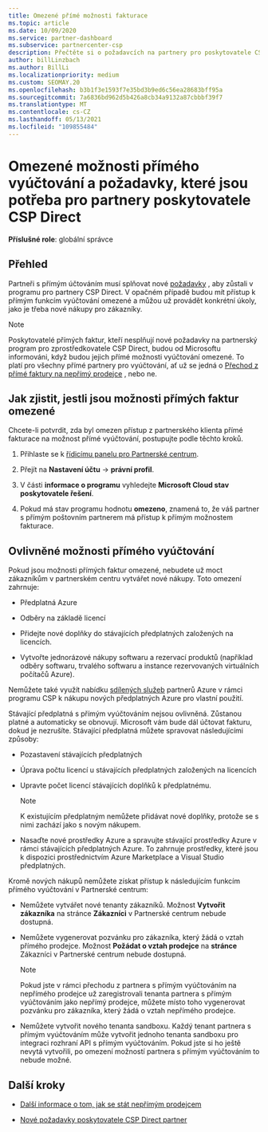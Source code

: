 ```yaml
---
title: Omezené přímé možnosti fakturace
ms.topic: article
ms.date: 10/09/2020
ms.service: partner-dashboard
ms.subservice: partnercenter-csp
description: Přečtěte si o požadavcích na partnery pro poskytovatele CSP a o tom, jak zamezit omezením možností. Zjistěte, jestli jsou vaše schopnosti omezené.
author: billLinzbach
ms.author: BillLi
ms.localizationpriority: medium
ms.custom: SEOMAY.20
ms.openlocfilehash: b3b1f3e1593f7e35bd3b9ed6c56ea28683bff95a
ms.sourcegitcommit: 7a6836bd962d5b426a8cb34a9132a87cbbbf39f7
ms.translationtype: MT
ms.contentlocale: cs-CZ
ms.lasthandoff: 05/13/2021
ms.locfileid: "109855484"
---
```

# <a name="restricted-direct-bill-capabilities-and-the-requirements-needed-for-csp-direct-bill-partners"></a>Omezené možnosti přímého vyúčtování a požadavky, které jsou potřeba pro partnery poskytovatele CSP Direct

**Příslušné role**: globální správce

## <a name="overview"></a>Přehled

Partneři s přímým účtováním musí splňovat nové [požadavky](direct-partner-new-requirements.md) , aby zůstali v programu pro partnery CSP Direct. V opačném případě budou mít přístup k přímým funkcím vyúčtování omezené a můžou už provádět konkrétní úkoly, jako je třeba nové nákupy pro zákazníky.

> [!Note]
> Poskytovatelé přímých faktur, kteří nesplňují nové požadavky na partnerský program pro zprostředkovatele CSP Direct, budou od Microsoftu informováni, když budou jejich přímé možnosti vyúčtování omezené. To platí pro všechny přímé partnery pro vyúčtování, ať už se jedná o [Přechod z přímé faktury na nepřímý prodejce](transition-direct-to-indirect.md) , nebo ne.  

## <a name="how-to-tell-if-your-direct-bill-capabilities-has-been-restricted"></a>Jak zjistit, jestli jsou možnosti přímých faktur omezené

Chcete-li potvrdit, zda byl omezen přístup z partnerského klienta přímé fakturace na možnost přímé vyúčtování, postupujte podle těchto kroků.

1. Přihlaste se k [řídicímu panelu pro Partnerské centrum](https://partner.microsoft.com/dashboard).

2. Přejít na **Nastavení účtu**  ->  **právní profil**.

3. V části **informace o programu** vyhledejte **Microsoft Cloud stav poskytovatele řešení**.

4. Pokud má stav programu hodnotu **omezeno**, znamená to, že váš partner s přímým poštovním partnerem má přístup k přímým možnostem fakturace.

## <a name="affected-direct-bill-capabilities"></a>Ovlivněné možnosti přímého vyúčtování

Pokud jsou možnosti přímých faktur omezené, nebudete už moct zákazníkům v partnerském centru vytvářet nové nákupy. Toto omezení zahrnuje:

- Předplatná Azure

- Odběry na základě licencí

- Přidejte nové doplňky do stávajících předplatných založených na licencích.

- Vytvořte jednorázové nákupy softwaru a rezervací produktů (například odběry softwaru, trvalého softwaru a instance rezervovaných virtuálních počítačů Azure).

Nemůžete také využít nabídku [sdílených služeb](shared-services.md) partnerů Azure v rámci programu CSP k nákupu nových předplatných Azure pro vlastní použití.

Stávající předplatná s přímým vyúčtováním nejsou ovlivněná. Zůstanou platné a automaticky se obnovují. Microsoft vám bude dál účtovat fakturu, dokud je nezrušíte. Stávající předplatná můžete spravovat následujícími způsoby:

- Pozastavení stávajících předplatných

- Úprava počtu licencí u stávajících předplatných založených na licencích

- Upravte počet licencí stávajících doplňků k předplatnému. 

    >[!Note]
    >K existujícím předplatným nemůžete přidávat nové doplňky, protože se s nimi zachází jako s novým nákupem.

- Nasaďte nové prostředky Azure a spravujte stávající prostředky Azure v rámci stávajících předplatných Azure. To zahrnuje prostředky, které jsou k dispozici prostřednictvím Azure Marketplace a Visual Studio předplatných.

Kromě nových nákupů nemůžete získat přístup k následujícím funkcím přímého vyúčtování v Partnerské centrum:

- Nemůžete vytvářet nové tenanty zákazníků. Možnost **Vytvořit zákazníka** na stránce **Zákazníci** v Partnerské centrum nebude dostupná.

- Nemůžete vygenerovat pozvánku pro zákazníka, který žádá o vztah přímého prodejce. Možnost **Požádat o vztah prodejce** na **stránce** Zákazníci v Partnerské centrum nebude dostupná.

    >[!NOTE]
    >Pokud jste v rámci přechodu z partnera s přímým vyúčtováním na nepřímého prodejce už zaregistrovali tenanta partnera s přímým vyúčtováním jako nepřímý prodejce, můžete místo toho vygenerovat pozvánku pro zákazníka, který žádá o vztah nepřímého prodejce.

- Nemůžete vytvořit nového tenanta sandboxu. Každý tenant partnera s přímým vyúčtováním může vytvořit jednoho tenanta sandboxu pro integraci rozhraní API s přímým vyúčtováním. Pokud jste si ho ještě nevytá vytvořili, po omezení možností partnera s přímým vyúčtováním to nebude možné.  

## <a name="next-steps"></a>Další kroky

- [Další informace o tom, jak se stát nepřímým prodejcem](https://assetsprod.microsoft.com/csp-directbill-to-indirect-transition.pdf)

- [Nové požadavky poskytovatele CSP Direct partner](direct-partner-new-requirements.md)
